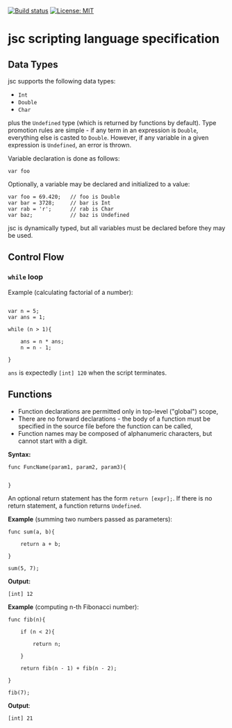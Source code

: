 [![Build status](https://ci.appveyor.com/api/projects/status/4kisqm39kkn4op3m?svg=true)](https://ci.appveyor.com/project/kstemp/jscript) [![License: MIT](https://img.shields.io/badge/License-MIT-yellow.svg)](https://opensource.org/licenses/MIT)

# jsc scripting language specification

## Data Types

jsc supports the following data types:

* ```Int```
* ```Double``` 
* ```Char```

plus the ```Undefined``` type (which is returned by functions by default). Type promotion rules are simple - if any term in an expression is ```Double```, everything else is casted to ```Double```.  However, if any variable in a given expression is ```Undefined```, an error is thrown.

Variable declaration is done as follows:
~~~~
var foo
~~~~

Optionally, a variable may be declared and initialized to a value:
~~~~
var foo = 69.420;	// foo is Double
var bar = 3728; 	// bar is Int
var rab = 'r'; 		// rab is Char
var baz;			// baz is Undefined
~~~~

jsc is dynamically typed, but all variables must be declared before they may be used. 

## Control Flow

### ```while``` loop

Example (calculating factorial of a number):
~~~~

var n = 5;
var ans = 1;

while (n > 1){

	ans = n * ans;
	n = n - 1;

}
~~~~

```ans``` is expectedly ```[int] 120``` when the script terminates.


## Functions

* Function declarations are permitted only in top-level ("global") scope,
* There are no forward declarations - the body of a function must be specified in the source file before the function can be called,
* Function names may be composed of alphanumeric characters, but cannot start with a digit.

**Syntax:** 
~~~~
func FuncName(param1, param2, param3){


}
~~~~

An optional return statement has the form ```return [expr];```. If there is no return statement, a function returns ```Undefined```. 

**Example** (summing two numbers passed as parameters):
~~~~
func sum(a, b){

	return a + b;

}

sum(5, 7);
~~~~

**Output:**
~~~~
[int] 12
~~~~

**Example** (computing n-th Fibonacci number):
~~~~
func fib(n){

	if (n < 2){
	
		return n;
	
	}

	return fib(n - 1) + fib(n - 2);

}

fib(7);
~~~~

**Output**:
~~~~
[int] 21
~~~~
